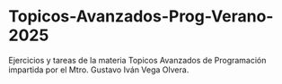 # Topicos-Avanzados-Prog-Verano-2025
Ejercicios y tareas de la materia Topicos Avanzados de Programación impartida por el Mtro. Gustavo Iván Vega Olvera.
